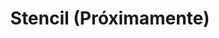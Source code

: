 ---
layout: monotematica/art
title: Stencil (Próximamente)
text: El stencil es una técnica protagonista en lo se ha dado a llamar período posgraffiti. Es diverso y heterogéneo, encierra aspectos del pop art, del surrealismo y también imita personajes mediáticos del medio cultural. Se utilizan imágenes del “star system” y de la vida cotidiana para actualizarlas, para imprimirles en la calle una significación diferente a la originaria. Se presentarán ejemplos de ciudades latinoamericanas (Buenos Aires, Lima, Montevideo) y europeas (Berlín, Porto, París, Barcelona)
permalink: /monotematica/stencil/
img: /stencil.jpg
---